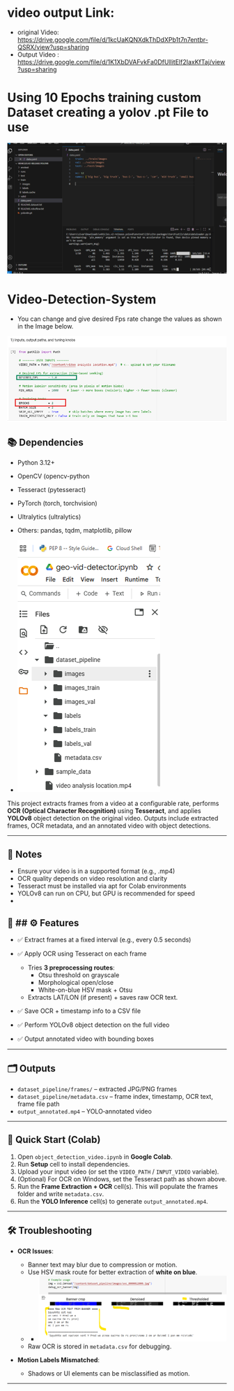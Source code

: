 # video output Link: 
- original Video:  https://drive.google.com/file/d/1kcUaKQNXdkThDdXPb1t7n7entbr-QSRX/view?usp=sharing
- Output Video : https://drive.google.com/file/d/1K1XbDVAFvkFa0DfUllitElf2IaxKfTaj/view?usp=sharing

# Using 10 Epochs training custom Dataset creating a yolov .pt File to use

![CustomlabelDataTrain](CustomlabelDataTrain.png) 

# Video-Detection-System
- You can change and give desired Fps rate  change the values as shown in the Image below.

![fpsandepochsettingshere](fpsandepochsettingshere.png) 

## 📚 Dependencies

- Python 3.12+
- OpenCV (opencv-python
- Tesseract (pytesseract)
- PyTorch (torch, torchvision)
- Ultralytics (ultralytics)
- Others: pandas, tqdm, matplotlib, pillow

- ![fpsandepochsettingshere](projectFilesCreated.png)

This project extracts frames from a video at a configurable rate, performs **OCR (Optical Character Recognition)** using **Tesseract**, and applies **YOLOv8** object detection on the original video. Outputs include extracted frames, OCR metadata, and an annotated video with object detections.


---
## 📌 Notes
- Ensure your video is in a supported format (e.g., .mp4)
- OCR quality depends on video resolution and clarity
- Tesseract must be installed via apt for Colab environments
- YOLOv8 can run on CPU, but GPU is recommended for speed
- 
## 🚀 ## ⚙️ Features

- ✅ Extract frames at a fixed interval (e.g., every 0.5 seconds)
- ✅ Apply OCR using Tesseract on each frame
 
   - Tries **3 preprocessing routes**:  
     - Otsu threshold on grayscale  
     - Morphological open/close  
     - White-on-blue HSV mask + Otsu  
   - Extracts LAT/LON (if present) + saves raw OCR text.  
- ✅ Save OCR + timestamp info to a CSV file
- ✅ Perform YOLOv8 object detection on the full video
- ✅ Output annotated video with bounding boxes 
 

---
## 🗂️ Outputs
- `dataset_pipeline/frames/` – extracted JPG/PNG frames
- `dataset_pipeline/metadata.csv` – frame index, timestamp, OCR text, frame file path
- `output_annotated.mp4` – YOLO‑annotated video


---

## 🚀 Quick Start (Colab)

1. Open `object_detection_video.ipynb` in **Google Colab**.
2. Run **Setup** cell to install dependencies.
3. Upload your input video (or set the `VIDEO_PATH` / `INPUT_VIDEO` variable).
4. (Optional) For OCR on Windows, set the Tesseract path as shown above.
5. Run the **Frame Extraction + OCR** cell(s). This will populate the frames folder and write `metadata.csv`.
6. Run the **YOLO Inference** cell(s) to generate `output_annotated.mp4`.
    

---

## 🛠 Troubleshooting
- **OCR Issues**:  
  - Banner text may blur due to compression or motion.  
  - Use HSV mask route for better extraction of **white on blue**.
  - - ![Ocrpytessaracttext](Ocrpytessaracttext.png)
  - Raw OCR is stored in `metadata.csv` for debugging.  

- **Motion Labels Mismatched**:  
  - Shadows or UI elements can be misclassified as motion.  
 

---


